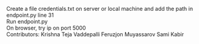Create a file credentials.txt on server or local machine and add the path in endpoint.py line 31 <br>
Run endpoint.py <br>
On browser, try ip on port 5000 <br>
Contributors:
Krishna Teja Vaddepalli
Feruzjon Muyassarov
Sami Kabir
